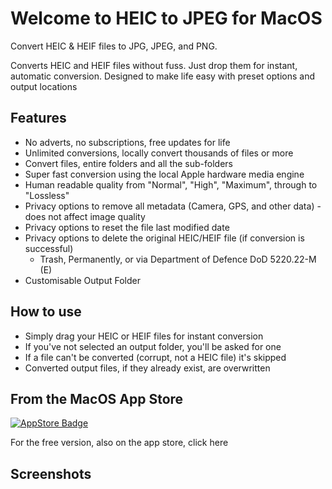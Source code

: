 # Welcome to HEIC to JPEG for MacOS
Convert HEIC &amp; HEIF files to JPG, JPEG, and PNG.

Converts HEIC and HEIF files without fuss. Just drop them for instant, automatic conversion. Designed to make life easy with preset options and output locations

## Features
- No adverts, no subscriptions, free updates for life
- Unlimited conversions, locally convert thousands of files or more
- Convert files, entire folders and all the sub-folders
- Super fast conversion using the local Apple hardware media engine
- Human readable quality from "Normal", "High", "Maximum", through to "Lossless"
- Privacy options to remove all metadata (Camera, GPS, and other data) - does not affect image quality
- Privacy options to reset the file last modified date
- Privacy options to delete the original HEIC/HEIF file (if conversion is successful)
    - Trash, Permanently, or via Department of Defence DoD 5220.22-M (E)
- Customisable Output Folder

## How to use
- Simply drag your HEIC or HEIF files for instant conversion
- If you've not selected an output folder, you'll be asked for one
- If a file can't be converted (corrupt, not a HEIC file) it's skipped
- Converted output files, if they already exist, are overwritten

## From the MacOS App Store
[![AppStore Badge](https://github.com/user-attachments/assets/fb45448b-f45d-4833-b523-97010862aea0)](https://apps.apple.com/us/app/heic-to-jpeg/id6547848613)

For the free version, also on the app store, click here


## Screenshots

